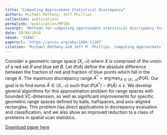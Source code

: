 ```yaml
---
title: "Computing Approximate Statistical Discrepancy"
authors: Michael Matheny, Jeff Phillips
collection: publications
permalink: /publication/MP18b
excerpt: 'Methods for computing approximate statistical discrepancy for various range spaces and an almost matching lower and upper bound for rectangle scanning.'
date: 30/04/2018
venue: 'ISAAC'
paperurl: 'https://arxiv.org/abs/1804.11287'
citation: 'Michael Matheny and Jeff M. Phillips. Computing Approximate Statistical Discrepancy. In 29th International Symposium on Algorithms and Computation (arXiv:1804.11307), 2018.'
---
```

Consider a geometric range space $(X,\mathcal{A})$ where $X$ is comprised of the union of a red set $R$ and blue set $B$.  Let $\Phi(A)$ define the absolute difference between the fraction of red and fraction of blue points which fall in the range $A$.
The maximum discrepancy range $A^* = \arg \max_{A \in (X,\mathcal{A})} \Phi(A)$. 
Our goal is to find some $\hat{A} \in (X,\mathcal{A})$ such that 
$\Phi(A^*) - \Phi(\hat A) \leq \varepsilon$. 
We develop general algorithms for this approximation problem for range spaces with bounded VC-dimension, as well as significant improvements for specific geometric range spaces defined by balls, halfspaces, and axis-aligned rectangles.  This problem has direct applications in discrepancy evaluation and classification, and we also show an improved reduction to a class of problems in spatial scan statistics.


[Download paper here](https://arxiv.org/abs/1804.11287)

